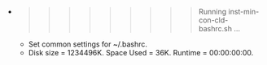* >>>>>>>>> Running inst-min-con-cld-bashrc.sh ...
  * Set common settings for ~/.bashrc.
  * Disk size = 1234496K. Space Used = 36K. Runtime = 00:00:00:00.
